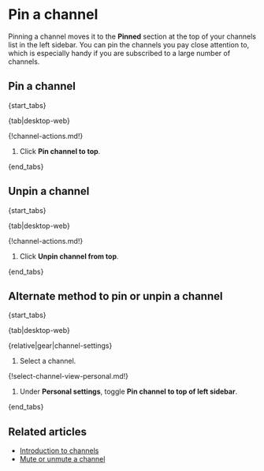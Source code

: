 # Pin a channel

Pinning a channel moves it to the **Pinned** section at the top of your channels
list in the left sidebar. You can pin the channels you pay close attention to,
which is especially handy if you are subscribed to a large number of channels.

## Pin a channel

{start_tabs}

{tab|desktop-web}

{!channel-actions.md!}

1. Click **Pin channel to top**.

{end_tabs}

## Unpin a channel

{start_tabs}

{tab|desktop-web}

{!channel-actions.md!}

1. Click **Unpin channel from top**.

{end_tabs}

## Alternate method to pin or unpin a channel

{start_tabs}

{tab|desktop-web}

{relative|gear|channel-settings}

1. Select a channel.

{!select-channel-view-personal.md!}

1. Under **Personal settings**, toggle **Pin channel to top of left sidebar**.

{end_tabs}

## Related articles

* [Introduction to channels](/help/introduction-to-channels)
* [Mute or unmute a channel](/help/mute-a-channel)

